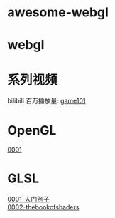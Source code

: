 # awesome-webgl


# webgl


# 系列视频

bilibili 百万播放量:  [game101](https://sites.cs.ucsb.edu/~lingqi/teaching/games101.html)

# OpenGL
[0001](https://learnopengl-cn.github.io/)  

# GLSL
[0001-入门例子](https://github.com/NikLever/GLSLfromScratch)  
[0002-thebookofshaders](https://thebookofshaders.com/)  

